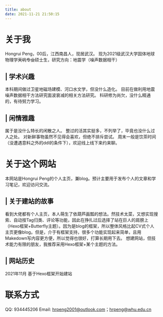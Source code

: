 ```yaml
---
title: about
date: 2021-11-21 21:50:15
---
```

# 关于我
Hongrui Peng，00后，江西南昌人，现居武汉。
现为2021级武汉大学固体地球物理学~~天坑专业~~硕士生，研究方向：地震学（噪声数据相干）
## | 学术兴趣
本科期间做过卫星地磁场建模、河口水文学，但没什么造化。
目前在做利用地震噪声数据相干方法研究面波衰减的相关方法研究。
科研修为尚欠，没什么精通的，有待努力学习。
## | 闲情雅趣
属于是没什么特长的闲散之人。
整过的活其实挺多，不列举了，毕竟也没什么过人之处。
对新鲜事物虽然不见得会喜欢，但绝不排斥尝试。
周末一般是饮茶时间（没遭遇意料之外的ddl的条件下），欢迎线上线下来约来聊。

# 关于这个网站
本网站是Hongrui Peng的个人主页，兼blog。预计主要用于发布个人的文章和学习笔记，欢迎访问交流。
## | 关于建站的故事
看到大佬都有个人主页，本人萌生了依葫芦画瓢的想法。然技术太菜，又想实现搜索、自动按Tag归类、评论等功能，因此在挣扎过后选择了站在巨人的肩膀上（Hexo框架+Butterfly主题）。因为是blog的框架，所以整体风格比起CV式个人主页更像blog。但是，介于有框架支持，很多个功能实现起来简单，且用Makedown写内容更方便，所以觉得也很好，打算长期用下去。
想建网站，但技术能力有限的朋友，我推荐采用Hexo框架+某个主题的方法。
##  | 网站历史
2021年11月 基于Hexo框架开始建站

# 联系方式
QQ: 934445206
Email: hrpeng2001@outlook.com；hrpeng@whu.edu.cn
